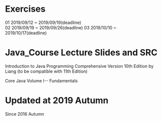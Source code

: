 # Exercises 
01 2019/09/12 ~ 2019/09/19(deadline)   
02 2019/09/19 ~ 2019/09/26(deadline) 
03 2019/10/10 ~ 2019/10/17(deadline)
  

# Java_Course Lecture Slides and SRC
Introduction to Java Programming Comprehensive Version 10th Edition by Liang (to be  compatible with 11th Edition)  

Core Java Volume I-- Fundamentals  

# Updated at 2019 Autumn 
Since 2016 Autumn


